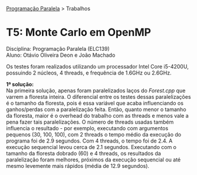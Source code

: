 [Programação Paralela](https://github.com/otaviodeon/elc139-2017a) > Trabalhos

# T5: Monte Carlo em OpenMP

Disciplina: Programação Paralela (ELC139)<br/>
Aluno: Otávio Oliveira Deon e João Machado

Os testes foram realizados utilizando um processador Intel Core i5-4200U, possuindo 2 núcleos, 4 threads, e frequência de 1.6GHz ou 2.6GHz.

**1ª solução:** <br>
Na primeira solução, apenas foram paralelizados laços do *Forest.cpp* que varrem a floresta inteira. O diferencial entre os testes dessas paralelizações é o tamanho da floresta, pois é essa variável que acaba influenciando os ganhos/perdas com a paralelização feita. Então, quanto menor o tamanho da floresta, maior é o overhead do trabalho com as threads e menos vale a pena fazer tais paralelizações. O número de threads usadas também influencia o resultado - por exemplo, executando com argumentos pequenos (30, 100, 100), com 2 threads o tempo médio da execução do programa foi de 2.9 segundos. Com 4 threads, o tempo foi de 2.4. A execução sequencial levou cerca de 2.1 segundos.
Executando com o tamanho da floresta dobrado (60) e 4 threads, os resultados da paralelização foram melhores, próximos da execução sequencial ou até mesmo levemente mais rápidos (média de 12.9 segundos). 


